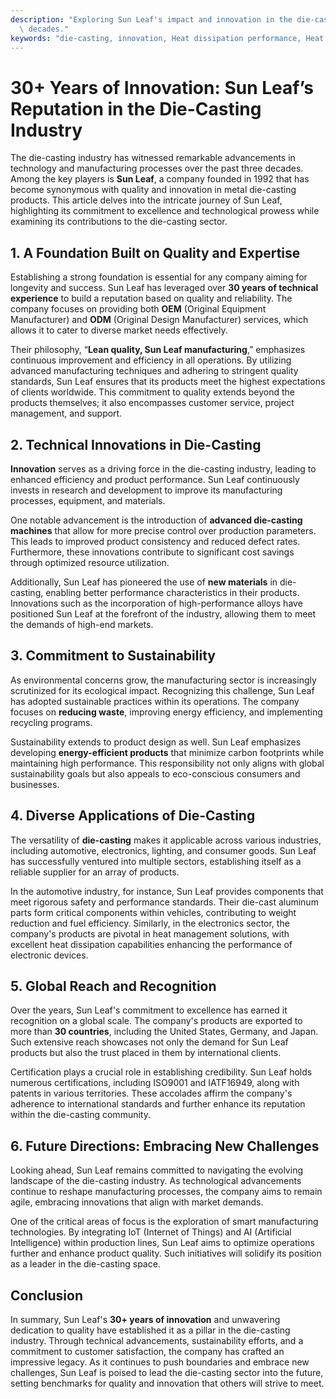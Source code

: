 ```yaml
---
description: "Exploring Sun Leaf's impact and innovation in the die-casting industry over three\
  \ decades."
keywords: "die-casting, innovation, Heat dissipation performance, Heat sink"
---
```

# 30+ Years of Innovation: Sun Leaf’s Reputation in the Die-Casting Industry

The die-casting industry has witnessed remarkable advancements in technology and manufacturing processes over the past three decades. Among the key players is **Sun Leaf**, a company founded in 1992 that has become synonymous with quality and innovation in metal die-casting products. This article delves into the intricate journey of Sun Leaf, highlighting its commitment to excellence and technological prowess while examining its contributions to the die-casting sector.

## 1. A Foundation Built on Quality and Expertise

Establishing a strong foundation is essential for any company aiming for longevity and success. Sun Leaf has leveraged over **30 years of technical experience** to build a reputation based on quality and reliability. The company focuses on providing both **OEM** (Original Equipment Manufacturer) and **ODM** (Original Design Manufacturer) services, which allows it to cater to diverse market needs effectively. 

Their philosophy, “**Lean quality, Sun Leaf manufacturing**,” emphasizes continuous improvement and efficiency in all operations. By utilizing advanced manufacturing techniques and adhering to stringent quality standards, Sun Leaf ensures that its products meet the highest expectations of clients worldwide. This commitment to quality extends beyond the products themselves; it also encompasses customer service, project management, and support.

## 2. Technical Innovations in Die-Casting

**Innovation** serves as a driving force in the die-casting industry, leading to enhanced efficiency and product performance. Sun Leaf continuously invests in research and development to improve its manufacturing processes, equipment, and materials. 

One notable advancement is the introduction of **advanced die-casting machines** that allow for more precise control over production parameters. This leads to improved product consistency and reduced defect rates. Furthermore, these innovations contribute to significant cost savings through optimized resource utilization. 

Additionally, Sun Leaf has pioneered the use of **new materials** in die-casting, enabling better performance characteristics in their products. Innovations such as the incorporation of high-performance alloys have positioned Sun Leaf at the forefront of the industry, allowing them to meet the demands of high-end markets.

## 3. Commitment to Sustainability

As environmental concerns grow, the manufacturing sector is increasingly scrutinized for its ecological impact. Recognizing this challenge, Sun Leaf has adopted sustainable practices within its operations. The company focuses on **reducing waste**, improving energy efficiency, and implementing recycling programs.

Sustainability extends to product design as well. Sun Leaf emphasizes developing **energy-efficient products** that minimize carbon footprints while maintaining high performance. This responsibility not only aligns with global sustainability goals but also appeals to eco-conscious consumers and businesses.

## 4. Diverse Applications of Die-Casting

The versatility of **die-casting** makes it applicable across various industries, including automotive, electronics, lighting, and consumer goods. Sun Leaf has successfully ventured into multiple sectors, establishing itself as a reliable supplier for an array of products.

In the automotive industry, for instance, Sun Leaf provides components that meet rigorous safety and performance standards. Their die-cast aluminum parts form critical components within vehicles, contributing to weight reduction and fuel efficiency. Similarly, in the electronics sector, the company's products are pivotal in heat management solutions, with excellent heat dissipation capabilities enhancing the performance of electronic devices.

## 5. Global Reach and Recognition

Over the years, Sun Leaf's commitment to excellence has earned it recognition on a global scale. The company's products are exported to more than **30 countries**, including the United States, Germany, and Japan. Such extensive reach showcases not only the demand for Sun Leaf products but also the trust placed in them by international clients.

Certification plays a crucial role in establishing credibility. Sun Leaf holds numerous certifications, including ISO9001 and IATF16949, along with patents in various territories. These accolades affirm the company's adherence to international standards and further enhance its reputation within the die-casting community.

## 6. Future Directions: Embracing New Challenges

Looking ahead, Sun Leaf remains committed to navigating the evolving landscape of the die-casting industry. As technological advancements continue to reshape manufacturing processes, the company aims to remain agile, embracing innovations that align with market demands.

One of the critical areas of focus is the exploration of smart manufacturing technologies. By integrating IoT (Internet of Things) and AI (Artificial Intelligence) within production lines, Sun Leaf aims to optimize operations further and enhance product quality. Such initiatives will solidify its position as a leader in the die-casting space.

## Conclusion

In summary, Sun Leaf's **30+ years of innovation** and unwavering dedication to quality have established it as a pillar in the die-casting industry. Through technical advancements, sustainability efforts, and a commitment to customer satisfaction, the company has crafted an impressive legacy. As it continues to push boundaries and embrace new challenges, Sun Leaf is poised to lead the die-casting sector into the future, setting benchmarks for quality and innovation that others will strive to meet.
